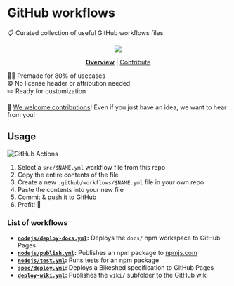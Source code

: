 # GitHub workflows

📋 Curated collection of useful GitHub workflows files

<div align="center">

![](https://i.imgur.com/lToQ3b4.png)

<!--prettier-ignore-->
**[Overview](https://github.com/jcbhmr/github-workflows#readme)**
| [Contribute](https://github.com/jcbhmr/github-workflows/blob/main/CONTRIBUTING.md)

</div>

👷‍♂️ Premade for 80% of usecases \
©️ No license header or attribution needed \
✏️ Ready for customization

🤝 [We welcome contributions]! Even if you just have an idea, we want to hear from you!

## Usage

![GitHub Actions](https://img.shields.io/static/v1?style=for-the-badge&message=GitHub+Actions&color=2088FF&logo=GitHub+Actions&logoColor=FFFFFF&label=)

1. Select a `src/$NAME.yml` workflow file from this repo
2. Copy the entire contents of the file
3. Create a new `.github/workflows/$NAME.yml` file in your own repo
4. Paste the contents into your new file
5. Commit & push it to GitHub
6. Profit! 🎉

### List of workflows

- **[`nodejs/deploy-docs.yml`]:** Deploys the `docs/` npm workspace to GitHub Pages
- **[`nodejs/publish.yml`]:** Publishes an npm package to [npmjs.com]
- **[`nodejs/test.yml`]:** Runs tests for an npm package
- **[`spec/deploy.yml`]:** Deploys a Bikeshed specification to GitHub Pages
- **[`deploy-wiki.yml`]:** Publishes the `wiki/` subfolder to the GitHub wiki

[`nodejs/deploy-docs.yml`]: src/nodejs/deploy-docs.yml
[`nodejs/publish.yml`]: src/nodejs/publish.yml
[`nodejs/test.yml`]: src/nodejs/test.yml
[`spec/deploy.yml`]: src/spec/deploy.yml
[`deploy-wiki.yml`]: src/deploy-wiki.yml
[we welcome contributions]: CONTRIBUTING.md
[npmjs.com]: https://www.npmjs.com/
